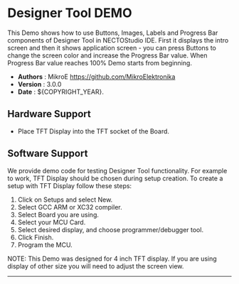 # Designer Tool DEMO

This Demo shows how to use Buttons, Images, Labels and Progress Bar components of Designer Tool in NECTOStudio IDE. First it displays the intro screen and then it shows application screen - you can press Buttons to change the screen color and increase the Progress Bar value. When Progress Bar value reaches 100% Demo starts from beginning.

- **Authors**     : MikroE https://github.com/MikroElektronika
- **Version**     : 3.0.0
- **Date**        : ${COPYRIGHT_YEAR}.

## Hardware Support

- Place TFT Display into the TFT socket of the Board.

## Software Support

We provide demo code for testing Designer Tool functionality.
For example to work, TFT Display should be chosen during setup creation. To create a setup with TFT Display follow these steps:

1. Click on Setups and select New.
2. Select GCC ARM or XC32 compiler.
3. Select Board you are using.
4. Select your MCU Card.
5. Select desired display, and choose programmer/debugger tool.
6. Click Finish.
7. Program the MCU.

NOTE: This Demo was designed for 4 inch TFT display. If you are using display of other size you will need to adjust the screen view.

---
